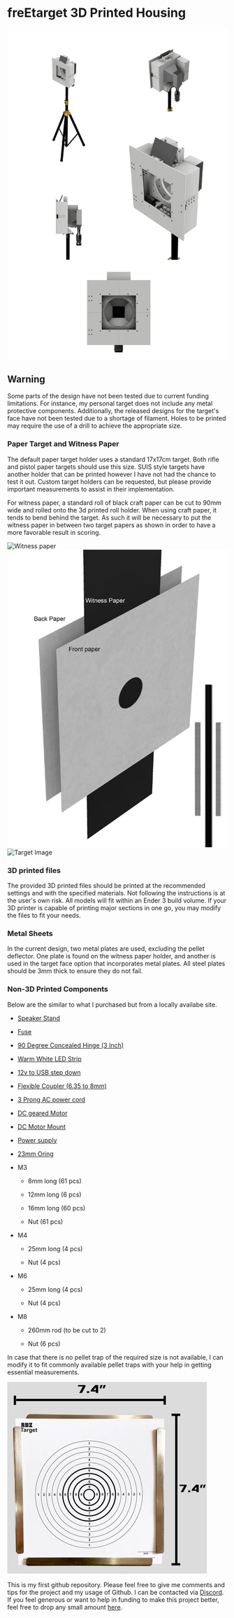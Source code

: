 # freEtarget 3D Printed Housing

![Image 6](https://github.com/sFer8/freETarget-3D-Printed-Housing/blob/main/Images/Image%206.png)

## Warning

Some parts of the design have not been tested due to current funding limitations. For instance, my personal target does not include any metal protective components. Additionally, the released designs for the target's face have not been tested due to a shortage of filament. Holes to be printed may require the use of a drill to achieve the appropriate size.

### Paper Target and Witness Paper

The default paper target holder uses a standard 17x17cm target. Both rifle and pistol paper targets should use this size. SUIS style targets have another holder that can be printed however I have not had the chance to test it out. Custom target holders can be requested, but please provide important measurements to assist in their implementation.

For witness paper, a standard roll of black craft paper can be cut to 90mm wide and rolled onto the 3d printed roll holder. When using craft paper, it tends to bend behind the target. As such it will be necessary to put the witness paper in between two target papers as shown in order to have a more favorable result in scoring.

![Witness paper](https://github.com/sFer8/freETarget-3D-Printed-Housing/blob/main/Images/Witness%20paper.png)
![Target Paper](https://github.com/sFer8/freETarget-3D-Printed-Housing/blob/main/Images/Target%20Paper.png)
![Target Image](https://github.com/sFer8/freETarget-3D-Printed-Housing/blob/main/Images/Target%20Image.png)

### 3D printed files

The provided 3D printed files should be printed at the recommended settings and with the specified materials. Not following the instructions is at the user's own risk. All models will fit within an Ender 3 build volume. If your 3D printer is capable of printing major sections in one go, you may modify the files to fit your needs.

### Metal Sheets

In the current design, two metal plates are used, excluding the pellet deflector. One plate is found on the witness paper holder, and another is used in the target face option that incorporates metal plates. All steel plates should be 3mm thick to ensure they do not fail.

### Non-3D Printed Components

Below are the similar to what I purchased but from a locally availabe site.

*   [Speaker Stand](https://www.amazon.com/EMART-Adjustable-Speaker-Professional-Structure/dp/B07WVYPBDV/ref=sr_1_57?crid=1XTZBJHSW90FW&dib=eyJ2IjoiMSJ9.W3tksgF8JIlR_tgDGOUiBh3F_pc7txD11VkbQ9S7lNo5ZduV4QjopG1BOJ_4a25s9KhvzzyWO6vWruGo4nGS7zeSXVzDjAW0uucwXbP45upFWOUADUfHzbRZXwGiKp8athS8vwcpGN8QC_fSBUhQczLSEU7vtPFjyz_JuJ5n-7I-wju2QuixuYjzaQm5jNegPVRU-ess1zCXdeuov3LSTllQts5ca5duX22QGrDSwDs.p2xAsBScbZLS4cgdpBjj4eQIhQpII513a-tmyip0Vio&dib_tag=se&keywords=adjustable+speaker+stand&qid=1736144392&sprefix=adjustablspeaker+stand%2Caps%2C263&sr=8-57&xpid=8GnRUGaf3TWvd)
    
*   [Fuse](https://www.amazon.com/BOJACK-Values-5X20mm-Black-Holder/dp/B099DW15DW/ref=sr_1_1_sspa?crid=1TS4T7MGPN7UL&dib=eyJ2IjoiMSJ9.dRwNqwKBSfJr6vuZgn8Z6DGpfCUkeFFI3oF5iS54MoDbPVitpgW43-c8lc1wob4KfAeViMJEu5-y8vVYIcDGX5UiiRg0uYnRPDPntOf3Zp71BxhDlOmySNmnCK3_vyAyPahn2bLg8eXWMo2d8y7HGVODg2U8AqlM9HO6wZfVYtjUbqswRd7SK8CeK8UjWcC4FHMX-pqHCtUXZ2z09HkWF3fO1d8IK0hsVVuakPCyYQjlqhG_NVcMim3n-HiTVMNu5T70FfJjh_Q1APjOVe0-tG7Owq7fo5hLEFkoY4IEsp0.k9EQJpKfgxbuooPRHsbYzy0A4P8Wn6cKpcuUZxVz6eU&dib_tag=se&keywords=screw+cap+fuse&qid=1736144920&sprefix=screw+cap+fus%2Caps%2C287&sr=8-1-spons&sp_csd=d2lkZ2V0TmFtZT1zcF9hdGY&psc=1)
    
*   [90 Degree Concealed Hinge (3 Inch)](https://www.amazon.com/Sscon-Closing-Concealed-Cupboard-Hardware/dp/B08V56TXKN/ref=sr_1_17?crid=2YD7PU4MGQQ2S&dib=eyJ2IjoiMSJ9.iVa-tMQ2e5efpxa8wtbdw2tvvr3NOpWsheiQxa9GhYX5JF1Zhmh7Dvc1nXxYCNWOlh356cNnAElWEAPqxeefcQe3mTj6vwPdBHgvy_-aOxULlZ5wS6nZmVEoS3eWK_2mQaUyfj_Gt_BT2z_N4z809bfi8sJcGq59VTlW881KIs8duOXKcKIz3ZjioOMlSexL-5lPknnO3xt_9acsvUTm-NK9A8zp7ZjBATeUfOeRkBcRPBL7tmjCJWOTHnJqV0F79mis9HeSp0y7OqhYWAkfksALwqqnpuvxeo7UbT2wP4WOCUcb_hAdJ3dOVR-eUTbSc739iDdxAFQYHRDaPgWZaCD5Ki_RPTdjDUFxJ9bHBm5TAV73U158YGLXtdLmqyRQhwR9lpeZ8sm8cYFGooajsN1NgCp5BqANes4dA1Y82ZnB_gwcATrRLBlIrj3r3rIh.IuvKw_QUJvIZsVqueD51tWK45MxdFni-ZkDIIU1NGsM&dib_tag=se&keywords=3+inch+90+degree+concealed+hinge&qid=1736144994&sprefix=3+inch90+degree+concealed+hinge%2Caps%2C262&sr=8-17)
    
*   [Warm White LED Strip](https://www.amazon.com/HitLights-UL-Listed-Premium-2835-16-4-Lighting/dp/B07SWZFMJJ/ref=sr_1_1_sspa?crid=3MLX9NCC6CIZS&dib=eyJ2IjoiMSJ9.7OeaD87jF3bpxHzCVutBxEHwJhqDQSaBvMxNcaEAWlQNtlfU_YF41_03sWP75VFWG0TRUrhQXrqChaT1OerNPWPi_xbgwhGuU8tU4N2OqDuOzDXDJK9SKMiglRyuesOP0QrRku4RaolNTlL44_oBNP0FJMlTl0QYq4gDbfDNL9Z7JXx1EOiImctQtHksd7xV7YtAzbCF9d8fSSD7lIeR6z0nHBtsLBDaWwJTV70RskcX2r9WUzCN0eyKf2rsJE_hY74K9k5GwTjbJyrznM20QIn7BxdhcNWuVxzKRXs2PTs.cgVMLBgEceHBui4rGI3Tafr5dtDxKk9V93NYs7BuT5w&dib_tag=se&keywords=12v%2Bwarm%2Bwhite%2BLED%2Bstrip&qid=1736145264&sprefix=12v%2Bwarm%2Bwhite%2Bled%2Bstrip%2Caps%2C434&sr=8-1-spons&sp_csd=d2lkZ2V0TmFtZT1zcF9hdGY&th=1)
    
*   [12v to USB step down](https://www.amazon.com/NOYITO-Adaptive-Current-Charger-Regulators/dp/B07BGSCDB4/ref=sr_1_45?crid=1UTBZK5M304PT&dib=eyJ2IjoiMSJ9.UiY0DlMGoYykZXvPmMsGlbPnFld2Wb4iOJK3lcjqGEX5YZmk2C3pM5If4JvCtIA467XxFGPrt-s69o4z2ThLvfoHYvINTYZk3xfIEtIQWffYehVyFz5oa8GYCppPMI-R8c3yrL1qu4kMXMm0UkM94vEm32Wgis1K0nNH-nf3xro8j_duPjE4I5vXAp6gJDc5J7Hxlcpo1_B6lAwaQkn0mESMrpXY5tsfMQCm8Gt2C6YJ0r0twmhaTM6UDvaGaZQy6amhZknffWVxUY_mUn5pPKFveW_EZHCJHZXpEFU-EowMT3rYOLaYD_n5IYoO5B-a-Jg1gQMiTs0n348rMSocK-NJo3_wIrBadR3Y-BUinSAnYZojEs9G0yUKPFv5-ja3VC7Tx-MmNB6p2_5e9f921gGfFd8GWQuyTdFZE53rN5OjGQPaSKl_-Bps6bsi97uw.HxYcy8w_zAGL1zf4ovmJUXI8lst0ATp-KxTkx7flExY&dib_tag=se&keywords=Dual+USB+output%2C+9V%2F12V%2F24V%2F36V+to+5VDCDC%2C&qid=1736156864&sprefix=dual+usb+step+down+12v%2Caps%2C262&sr=8-45)
    
*   [Flexible Coupler (6.35 to 8mm)](https://www.amazon.com/WEIJ-Aluminum-Coupling-Flexible-Connector/dp/B09LC81KJ7/ref=sr_1_1_sspa?crid=1WYYPATDLYF6E&dib=eyJ2IjoiMSJ9.hl3TLZIVEQsSWvnDi8TMeSb6e_vJLIU2Fym5YCfcdflKehj9KEqUDUtTA0a4uTdHk0kn2f6KI8-tfmZi9JRvKdUDu2__AgDsA6W0Nnvan7RzcyG5Cwf6fI4i4aXX4VN_z-AjY_V9bS0QjnOFZ4MbDrh-VVaKTEUVFrevkwiwGJRJPBZSDvYWjxv_M7pwYOIoLtuhQOf-zrTT1yUWBZkwCgNrk4OUXkzjJQyKQESlnVw.zppatDWFi1IF-BMaSgRRm7SDghlrBXUpUCnw3RdEYxI&dib_tag=se&keywords=Stepper%2BMotor%2BFlexible%2BCoupler%2B6.35&qid=1736156954&sprefix=stepper%2Bmotor%2Bflexible%2Bcoupler%2B6.3%2Caps%2C271&sr=8-1-spons&sp_csd=d2lkZ2V0TmFtZT1zcF9hdGY&th=1)
    
*   [3 Prong AC power cord](https://www.amazon.com/Standard-Electronics-Computer-Printer-Monitor/dp/B0DPR5GLW1/ref=sr_1_1_sspa?crid=2SW2EX6QNOHO1&dib=eyJ2IjoiMSJ9.Xjuc60m8OmrJ_a9jwyi3-5go1VhYjRJyd-G08Jv8PYdtbiYz6fqhVEOrDnb2K39oy6neZGD2q9ksqrbgSf7RcnyqEZlGM3vimiKfsJJPolM3bVNH5W_1MdrpoIpecSUdw_6TFJNxjx9aNhdoxbnf_iEBQ3dyOUtcsNmzybEN5buQjEw_daZuwhzwmvdz_xBE9-FXteq2DfXUCxeGJnLsRyqVC9gxIOrYrbwYxeIhmBc.TawxCQ4Y9QBRyfB4z52K2DFo9C6dvrNC3_yPU25qNqo&dib_tag=se&keywords=3%2Bprong%2Bpower%2Bcord&qid=1736158434&sprefix=3%2Bprong%2Bpower%2Bcord%2Caps%2C288&sr=8-1-spons&sp_csd=d2lkZ2V0TmFtZT1zcF9hdGY&th=1)
    
*   [DC geared Motor](https://www.amazon.com/uxcell-ZGB37-3530-High-Speed-Control-Diameter/dp/B0D56VB1SW/ref=sr_1_1?crid=37NPN12QYJGE7&dib=eyJ2IjoiMSJ9.xYK5aQ0h67--C791kgcBPAWTwB5vQVkd40HqMghKDocQO8L_gCB_FL1Ca_sE98BXME5cXoWvwFa57wfivOyJVtOMmQmcqL3cBPd0-OyE91FyzVnXXaFZuAWPMEq9JtSzz7U5YEu0-KJZ6qXtkdDA7JYaSgIkGoHhpY9VQoFanp8PfxMJ7hOYPOt_lIlf7nVzoyIY-d2wA_Eg_gx_94UX-A-8C5YpQhQTSvyZPyKBUBc.rh-tdoysbCT7NGLOI8F86efXRtGd6FClyXYMo3WTExw&dib_tag=se&keywords=37-3530&qid=1736158581&sprefix=37-3530%2Caps%2C258&sr=8-1)
    
*   [DC Motor Mount](https://www.amazon.com/Mrosnail-37mm-Motor-Mounting-Bracket/dp/B0CRQCGQHF/ref=sr_1_4?crid=1ILEJHKLTE8VS&dib=eyJ2IjoiMSJ9.YDaM2TuwePvohbm6QhixinzcRdxed6bLrtLvjMi_R9XUdRqUIYGOqLhL1MIqVh109uuOuF_FyzyxhzdKtR7dE6X6lPpqSyCz8NMGcUUlVTRGZlY1LlLQy7P5nAV3o6FWWBAAl7t7yYVD3TMrDkmYUoIUQnW8ie2VcwhSSUkVQBzu7n5eadKW2Rsp_7LFdOnmImGndSOW3nqOVjRmE1m2H5H1GUFh6ktUGTiEXzBwUSJL5d4p2DG_DQb7Kz6r3SmY1M2sn1K2yYHBRYtA_ah6jCuWmTAr5P6gXa3JTXiVf7dakjaDNdlENHiEbLd-E-65ejLC0UnxaC_SlIYZZAj36Y6Ls_YIfrnqFB0xzVzPbbVsRJPE9j-thlCvPf_jTkwZBXUJz_5N5HcoDzP7j7hQSHfgaL3mEEk2SCl1mZIR440Jho-XXypGY1CKm26T_b8m.3vlYrAOfoxloCAAyG9ahgBsUPt4HzjxuMrEOpB1WKJU&dib_tag=se&keywords=37mm%2Bmotor%2Bmount&qid=1736158630&sprefix=37mm%2Bmotor%2Bmount%2Caps%2C286&sr=8-4&th=1)
    
*   [Power supply](https://www.amazon.com/LRS-150W-12-15-24-36-LRS-150-24/dp/B09QM1WMSZ/ref=sr_1_2_sspa?crid=2UTAOUK5P4IQT&dib=eyJ2IjoiMSJ9.WgwAwBgJz0y9itk4TQ4Uygs-nyi4wTEKvfmIaEFk2GtW7ypLo9O0O1Gd4uh7IjdvqWKmgHDzq_HF9l8_cn0R9OOgepXQWA87cElh5OUl2Pp-8Ukix5YOLCNt7hj-V6hSqbLiYWz8u1dgVAH0FhzIL6YiG5SxmpfrQ8Qa99kn74uoLyDi21GQFVq5QwEY3TPLRpex2X1WKfnS81raF-risWtfWdL2vDA64VKa1zR47x5D25DMdyDLyQjCu1EkOW56mhZdp4H8z09mNNovJuqgvbiu_8BYVYfes1OBOm0zI-4.XU91UtfMuzh4xW_k7sDyhO4su_GRvaDf0Dx8oZLWeD8&dib_tag=se&keywords=lrs%2B150%2B12&qid=1736158751&sprefix=lrs%2B150%2B12%2B%2Caps%2C320&sr=8-2-spons&sp_csd=d2lkZ2V0TmFtZT1zcF9hdGY&th=1)
    
*   [23mm Oring](https://www.amazon.com/Sealing-Nitrile-Professional-Plumbing-Connections/dp/B07YJ9Y8V2/ref=sr_1_3?crid=37XOYPL3DHC7D&dib=eyJ2IjoiMSJ9.v5r32mdN-3mgv6-WH96Zv2g8QWlt2jzSKLqJnrpDHU0YlDsFtZfsrDuC_xjYV6DN1XuUcx6DJ_fgKXGGiMFVynikP8wKWmjv8FziWQXw2lIpP6qIFNjgwGqg5YBhanVDgZL7PeKiq-q6yAaM83XvW4XhZy5Pej2PtoLe5bYk4c84rXJDScCZGSyLS-q5lxg_e0njMj-Xz9zZ2-LnjZAi7M-Tdp15_k3Xhc8EX0qCz68.jpX_LwKXzMXfKxSSHFDu_1y6SziA7O65Wl_9hguFLpg&dib_tag=se&keywords=23mm+o+ring+3.1mm&qid=1736159019&sprefix=23mm+o+ring+3.1m%2Caps%2C273&sr=8-3)
    
*   M3
    
    *   8mm long (61 pcs)
 
    *   12mm long (6 pcs)
        
    *   16mm long (60 pcs)
        
    *   Nut (61 pcs)
        
*   M4
    
    *   25mm long (4 pcs)
        
    *   Nut (4 pcs)
        
*   M6
    
    *   25mm long (4 pcs)
        
    *   Nut (4 pcs)
*   M8
    
    *   260mm rod (to be cut to 2)
        
    *   Nut (6 pcs)    
        

In case that there is no pellet trap of the required size is not available, I can modify it to fit commonly available pellet traps with your help in getting essential measurements.

![Pellet Trap](https://github.com/sFer8/freETarget-3D-Printed-Housing/blob/main/Images/Pellet%20Trap.png)

This is my first github repository. Please feel free to give me comments and tips for the project and my usage of Github. I can be contacted via [Discord](https://discordapp.com/users/247699345250451457). If you feel generous or want to help in funding to make this project better, feel free to drop any small amount [here](paypal.me/sFer8).
